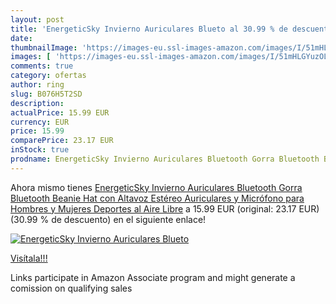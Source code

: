 ```yaml
---
layout: post
title: 'EnergeticSky Invierno Auriculares Blueto al 30.99 % de descuento'
date: 
thumbnailImage: 'https://images-eu.ssl-images-amazon.com/images/I/51mHLGYuzOL._SL200_.jpg'
images: [ 'https://images-eu.ssl-images-amazon.com/images/I/51mHLGYuzOL._SL200_.jpg' ]
comments: true
category: ofertas
author: ring
slug: B076H5T2SD
description:
actualPrice: 15.99 EUR
currency: EUR
price: 15.99
comparePrice: 23.17 EUR
inStock: true
prodname: EnergeticSky Invierno Auriculares Bluetooth Gorra Bluetooth Beanie Hat con Altavoz Estéreo Auriculares y Micrófono para Hombres y Mujeres Deportes al Aire Libre
---
```


Ahora mismo tienes [EnergeticSky Invierno Auriculares Bluetooth Gorra Bluetooth Beanie Hat con Altavoz Estéreo Auriculares y Micrófono para Hombres y Mujeres Deportes al Aire Libre](https://www.amazon.es/dp/B076H5T2SD/?tag=tolees-21) a 15.99 EUR (original: 23.17 EUR) (30.99 %  de descuento) en el siguiente enlace!

[![EnergeticSky Invierno Auriculares Blueto](https://images-eu.ssl-images-amazon.com/images/I/51mHLGYuzOL._SL200_.jpg)](https://www.amazon.es/dp/B076H5T2SD/?tag=tolees-21)

[Visítala!!!](https://www.amazon.es/dp/B076H5T2SD/?tag=tolees-21)

Links participate in Amazon Associate program and might generate a comission on qualifying sales
